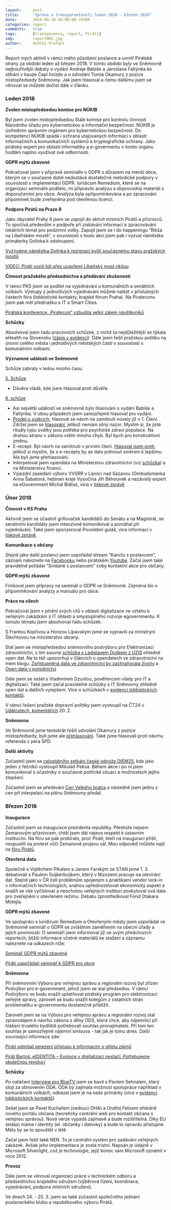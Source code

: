 ```yaml
---
layout:     post
title:      "Zpráva o transparentnosti leden 2018 - březen 2018"
date:       2018-04-18 20:00:00 +0100
categories: report
comments:   true
tags:       [transparence, report, Piráti]
img:        report002.jpg
author:     Ondřej Profant
---
```


Report mých aktivit v rámci mého působení poslance a uvnitř Pirátské strany za období leden až březen 2018. V tomto období byly ve Sněmovně nejbouřlivější debaty o vydání Andreje Babiše a Jaroslava Faltýnka ke stíhání v kauze Čapí hnízdo a o odvolání Tomia Okamury z pozice místopředsedy Sněmovny. Jak jsem hlasoval a čemu dalšímu jsem se věnoval se můžete dočíst dále v článku.

<!--more-->

### Leden 2018

**Zvolen místopředsedou komise pro NÚKIB**

Byl jsem zvolen místopředsedou Stále komise pro kontrolu činnosti Národního úřadu pro kybernetickou a informační bezpečnost. NÚKIB je ústředním správním orgánem pro kybernetickou bezpečnost. Do kompetencí NÚKIB spadá i ochrana utajovaných informací v oblasti informačních a komunikačních systémů a kryptografické ochrany. Jako pirátský expert pro oblasti informatiky a e-govermentu v tomto orgánu hodlám naplno využívat své odbornosti.

**GDPR mýtů zbavené**

Pokračoval jsem v přípravě semináře o GDPR s důrazem na menší obce, kterým se v současné době nedostává dostatečné metodické podpory v souvislosti s implementací GDPR. Iuridicum Remedium, které se na organizaci semináře podílelo, mi připravilo analýzu a doprovodný materiál s doporučeními pro obce. Analýza byla opřipomínkována a po zpracování připomínek bude zveřejněna pod otevřenou licencí.

**Podpora Pirátů na Praze 8**

Jako obyvatel Prahy 8 jsem se zapojil do aktivit místních Pirátů a příznivců. To spočívá především v podpoře při získávání informací a zpracovávání lokálních témat pro podzimní volby. Zapojil jsem se i do happeningu “Rikša na Libeňském mostě”, v souvislosti s touto akcí jsem pak i vyzval náměstka primátorky Dolínka k odstoupení.

[Vyzýváme náměstka Dolínka k rezignaci kvůli současnému stavu pražských mostů](https://praha.pirati.cz/vyzva-k-rezignaci-dolinka.html)

[VIDEO: Piráti vozili lidi přes uzavřený Libeňský most rikšou](https://praha.idnes.cz/pirati-riksy-libensky-most-riksa-libensky-most-doprava-praha-pue-/praha-zpravy.aspx?c=A180129_095551_praha-zpravy_rsr)

**Činnost pražského předsednictva a předávání zkušeností**

V rámci PKS jsem se podílel na vyjednávání o komunálních a senátních volbách. Výstupy z jednotlivých vyjednávání můžete nalézt v příslušných částech fóra (lobbistické kontakty, krajské fórum Praha). Na Pirateconu jsem pak měl přednášku o IT a Smart Cities.

[Pirátská konference „Piratecon“ vzbudila velký zájem návštěvníků](https://www.pirati.cz/tiskove-zpravy/zastupitelsky-piratecon.html)

**Schůzky**

Absolvoval jsem řadu pracovních schůzek, z nichž ta nejdůležitější se týkala eHealth na Slovensku ([zápis v evidenci](https://forum.pirati.cz/vstupy-a-vystupy-f570/evidence-lobbistickych-kontaktu-t13315-1060.html#p536352)). Dále jsem řešil pražskou politiku na úrovni celého města i jednotlivých městských částí v souvislosti s komunálními volbami.

**Významné události ve Sněmovně**

Schůze zabraly v lednu mnoho času.

[5. Schůze](http://www.psp.cz/sqw/ischuze.sqw?o=8&s=5)

* Důvěra vládě, kde jsem hlasoval proti důvěře.

[6. schůze](http://www.psp.cz/sqw/ischuze.sqw?o=8&s=6)

* Asi největší událostí ve sněmovně bylo hlasování o vydání Babiše a Faltýnka. V obou případech jsem samozřejmě hlasoval pro vydání.
* [Prodej o svátcích](http://www.psp.cz/sqw/historie.sqw?o=8&t=21), hlasoval se návrh na zamitnutí novely již v 1. Čtení. Zdržel jsem se [hlasování](http://www.psp.cz/sqw/hlasy.sqw?G=67307), jelikož nemám silný názor. Myslím si, že jisté rituály typu svátky jsou potřeba pro psychické zdraví populace. Na druhou stranu v zákonu vidím mnoho chyb. Byl bych pro konstruktivní změnu.
* E-recept: Byl návrh na zamítnutí v prvním čtení. [Hlasoval jsem proti](http://www.psp.cz/sqw/hlasy.sqw?G=67321), jelikož si myslím, že s e-recepty by se dalo pohnout směrem k lepšímu. Ale byli jsme přehlasováni.
* Interpeloval jsem opendata na Ministerstvu zdravotnictví (viz [schůzka](https://forum.pirati.cz/vstupy-a-vystupy-f570/evidence-lobbistickych-kontaktu-t13315-1220.html#p544725)) a na Ministerstvu financí.
* Výjezdní zasedání výboru VVSRR v Lipnici nad Sázavou (Ombudsmanka Anna Šabatová, hejtman kraje Vysočina Jiří Běhounek a nezávislý expert na eGovernment Michal Bláha), více v [tiskové zprávě](https://www.pirati.cz/tiskove-zpravy/ctyri-podvybory-vyboru-pro-verejnou-spravu.html)

### Únor 2018

**Činnost v KS Praha**

Aktivně jsem se účastnil grillovaček kandidátů do Senátu a na Magistrát, se senátními kandidáty jsem intenzivně komunikoval a pomáhal při vyjednávání. Také jsem sponzoroval Povolební guláš, více informací v [tiskové zprávě](https://www.pirati.cz/tiskove-zpravy/pirati-zvou-na-dalsi-povolebni-gulas.html).

**Komunikace s občany**

Stejně jako další poslanci jsem uspořádal stream “Kanclu s poslancem”, záznam naleznete na [Facebooku](https://www.facebook.com/ondrej.profant/videos/10211142061854107/) nebo pirátském [Youtube](https://www.youtube.com/user/CeskaPiratskaStrana). Začal jsem také pravidelně pořádat “Snídaně s poslancem” coby kontaktní akce pro občany.

**GDPR mýtů zbavené**

Finišoval jsem přípravy na seminář o GDPR ve Sněmovně. Zejména šlo o připomínkování analýzy a manuálu pro obce.

**Práce na cílech**

Pokračoval jsem v plnění svých cílů v oblasti digitalizace ve vztahu k veřejným zakázkám z IT oblasti a smysluplného rozvoje egovernmentu. K tomuto tématu jsem absolvoval řadu schůzek.

S Frantou Kopřivou a Honzou Lipavským jsme se vypravili za ministryní Šlechtovou na ministerstvo obrany.

Stal jsem se místopředsedou sněmovního podvýboru pro Elektronizaci zdravotnictví, s tím souvisí [schůzka s Ladislavem Duškem z ÚZIS](https://forum.pirati.cz/post544725.html#p544725) ohledně open dat. Na to též upozorňuji v článcích o opendatech ve zdravotnictví na mém blogu: [Zpřístupněná data ve zdravotnictví by zachraňovala životy](https://www.profant.eu/2017/zpristupnena-data-ve-zdravotnictvi-by-zachranovala-zivoty.html) a [Open data v porodnictví](https://www.profant.eu/2018/opendata-porodnictvi.html)

Dále jsem se sešel s Vladimírem Dzurilou, pověřencem vlády pro IT a digitalizaci. Také jsem začal pravidelné schůzky s IT Sněmovny ohledně open dat a dalších vylepšení. Více o schůzkách v [evidenci lobbistických kontaktů](https://forum.pirati.cz/vstupy-a-vystupy-f570/evidence-lobbistickych-kontaktu-t13315-s1190.html#p543245).

V rámci řešení pražské dopravní politiky jsem vystoupil na ČT24 v [Událostech, komentářích](http://www.ceskatelevize.cz/ct24/2397067-profant-ridici-uber-se-mohli-delit-na-profesionaly-a-brigadniky) 20. 2.

**Sněmovna**

Ve Sněmovně jsme tentokrát řešili odvolání Okamury z pozice místopředsedy, byli jsme ale [přehlasováni](http://www.psp.cz/sqw/hlasy.sqw?g=67354). Také jsme hlasovali proti návrhu referenda z pera SPD.

**Další aktivity**

Zúčastnil jsem se [celostátního setkání české odnože DIEM25](https://cs-cz.facebook.com/events/849726658540871/), kde jako jeden z řečníků vystoupil Mikuláš Peksa. Během akce i po ní jsem komunikoval s účastníky o současné politické situaci a možnostech jejího zlepšení.

Zúčastnil jsem se předávání [Cen Velkého bratra](https://www.facebook.com/events/146334176075125/) a následně jsem jednu z cen při interpelaci na plénu Sněmovny předal.

### Březen 2018

**Inaugurace**

Zúčastnil jsem se inaugurace prezidenta republiky. Přestože nejsem Zemanovým příznivcem, chtěl jsem dát najevo respekt k ústavním institucím. Na fóru se pak probíralo, proč Piráti, kteří na inauguraci přišli, neopustili na protest vůči Zemanově projevu sál. Mou odpověď můžete najít na [fóru Pirátů](https://forum.pirati.cz/viewtopic.php?f=886&t=40221#p547531).

**Otevřená data**

Společně s Vojtěchem Píkalem a Janem Farským ze STAN jsme 1. 3. debatovali s Paulem Suijkerbuijkem, který v Nizozemí pracuje na otevírání dat. Stejně jako v ČR čelí problémům spojeným s praktikami vendor lock-in v informačních technologiích, snahou upřednostňovat ekonomický aspekt a snažit se vše vyčíslovat a neochotou veřejných institucí poskytovat svá data pro zveřejnění v otevřeném režimu. Debatu zprostředkoval Fond Otakara Motejla.

**GDPR mýtů zbavené**

Ve spolupráci s Iuridicum Remedium a Otevřenými městy jsem uspořádal ve Sněmovně seminář o GDPR se zvláštním zaměřením na obecní úřady a jejich povinnosti. O semináři jsem informoval již ve svým předchozích reportech, bližší informace včetně materiálů ke stažení a záznamu naleznete na odkazech níže:

[Seminář GDPR mýtů zbavené](https://www.profant.eu/2018/seminar-gdpr.html)

[Piráti uspořádali seminář k GDPR pro obce](https://www.pirati.cz/tiskove-zpravy/seminar-gdpr.html)

**Sněmovna**

Při sněmovním Výboru pro veřejnou správu a regionální rozvoj byl zřízen Podvýbor pro e-government, jehož jsem se stal předsedou. V rámci Podvýboru se budu snažit uplatňovat pirátský program pro elektronizaci veřejné správy, zároveň se budu snažit kolegům z ostatních stran problematiku e-governmentu dostatečně přiblížit.

Zároveň jsem se na Výboru pro veřejnou správu a regionální rozvoj stal zpravodajem k návrhu zákona z dílny ODS, která chce, aby nájemníci při hlášení trvalého bydliště potřebovali souhlas pronajímatele. Při tom ten souhlas je samozřejmě nájemní smlouva - tak jak je tomu dnes. Další související informace zde:

[Piráti odmítají omezení přístupu k informacím o střetu zájmů](https://www.pirati.cz/tiskove-zpravy/pirati-odmitli-omezeni-pristupu-k-informacim.html)

[Pirát Bartoš: eIDENTITA – Evoluce v digitalizaci nestačí. Potřebujeme skutečnou revoluci](https://www.pirati.cz/tiskove-zpravy/evoluce-v-digitalizaci-nestaci-potrebujeme-skutecnou-revoluci.html)

**Schůzky**

Po natáčení [Interview pro BlueTV](https://www.youtube.com/watch?v=ik6TZRuVAMg) jsem se bavil s Pavlem Sehnalem, který stojí za obnovením ODA. ODA by zajímala možnost spolupráce například v komunálních volbách, odkázal jsem je na naše primárky (více v [evidenci lobbistických kontaktů](https://forum.pirati.cz/viewtopic.php?f=570&t=13315&start=1350#p552485)).

Sešel jsem se Pavel Kuchařem (vedoucí OHA) a Ondřej Felixem ohledně nového portálu občana (teoreticky centrální web pro kontakt občana s veřejnou správou). Nová verze vypadá zajímavě a bude rozšiřitelná. Díky EU (eidas) máme i identity (el. občanky i datovky) a bude to opravdu přístupné. Mělo by se to spouštět v létě.

Začal jsem řešit také NEN. To je centrální systém pro zadávání veřejných zakázek. Avšak jeho implementace je zcela tristní. Napsán je údajně v Microsoft Silverlight, což je technologie, jejíž konec sám Microsoft oznámil v roce 2012.

**Provoz**

Dále jsem se věnoval organizaci práce v technickém odboru a předsednictvu krajského sdružení (výběrová řízení, koordinace, vyjednávání, podpora místních sdružení).

Ve dnech 24. - 25. 3. jsem se také zúčastnil společného jednání poslaneckého klubu a republikového výboru Pirátů.
